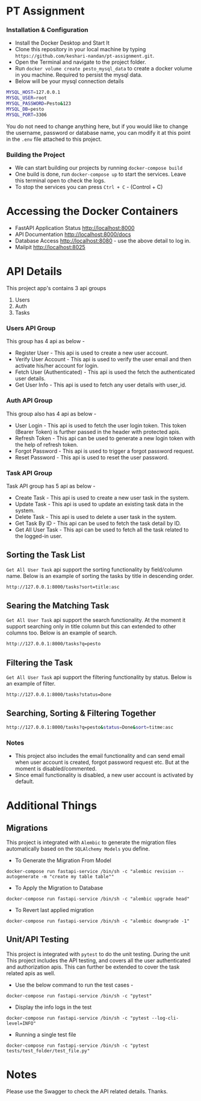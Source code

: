 # PT Assignment

### Installation & Configuration
- Install the Docker Desktop and Start It
- Clone this repository in your local machine by typing `https://github.com/keshari-nandan/pt-assignment.git`. 
- Open the Terminal and navigate to the project folder.
- Run `docker volume create pesto_mysql_data` to create a docker volume in you machine. Required to persist the mysql data.
- Below will be your mysql connection details
```bash
MYSQL_HOST=127.0.0.1
MYSQL_USER=root
MYSQL_PASSWORD=Pesto&123
MYSQL_DB=pesto
MYSQL_PORT=3306
```
You do not need to change anything here, but if you would like to change the username, password or database name, you can modify it at this point in the `.env` file attached to this project. 

### Building the Project
- We can start building our projects by running `docker-compose build`
- One build is done, run `docker-compose up` to start the services. Leave this terminal open to check the logs.
- To stop the services you can press `Ctrl + C` - (Control + C)

# Accessing the Docker Containers
- FastAPI Application Status [http://localhost:8000](http://localhost:8000)
- API Documentation [http://localhost:8000/docs](http://localhost:8000/docs)
- Database Access [http://localhost:8080](http://localhost:8080) - use the above detail to log in.
- Mailpit [http://localhost:8025](http://localhost:8025)


# API Details
This project app's contains 3 api groups
1. Users
2. Auth
3. Tasks

### Users API Group
This group has 4 api as below - 
- Register User - This api is used to create a new user account.
- Verify User Account - This api is used to verify the user email and then activate his/her account for login.
- Fetch User (Authenticated) - This api is used the fetch the authenticated user details.
- Get User Info - This api is used to fetch any user details with user_id.

### Auth API Group
This group also has 4 api as below - 
- User Login - This api is used to fetch the user login token. This token (Bearer Token) is further passed in the header with protected apis.
- Refresh Token - This api can be used to generate a new login token with the help of refresh token.
- Forgot Password - This api is used to trigger a forgot password request.
- Reset Password - This api is used to reset the user password.

### Task API Group
Task API group has 5 api as below - 
- Create Task  - This api is used to create a new user task in the system.
- Update Task - This api is used to update an existing task data in the system.
- Delete Task - This api is used to delete a user task in the system.
- Get Task By ID - This api can be used to fetch the task detail by ID. 
- Get All User Task - This api can be used to fetch all the task related to the logged-in user.


## Sorting the Task List
`Get All User Task` api support the sorting functionality by field/column name. Below is an example of sorting the tasks by title in descending order.
```bash
http://127.0.0.1:8000/tasks?sort=title:asc
```

## Searing the Matching Task
`Get All User Task` api support the search functionality. At the moment it support searching only in title column but this can extended to other columns too. Below is an example of search.
```bash
http://127.0.0.1:8000/tasks?q=pesto
```


## Filtering the Task
`Get All User Task` api support the filtering functionality by status. Below is an example of filter.
```bash
http://127.0.0.1:8000/tasks?status=Done
```


## Searching, Sorting & Filtering Together
```bash
http://127.0.0.1:8000/tasks?q=pesto&status=Done&sort=titme:asc
```


### Notes
- This project also includes the email functionality and can send email when user account is created, forgot password request etc. But at the moment is disabled/commented.
- Since email functionality is disabled, a new user account is activated by default.


# Additional Things

## Migrations
This project is integrated with ``Alembic`` to generate the migration files automatically based on the `SQLAlchemy Models` you define.
- To Generate the Migration From Model
```
docker-compose run fastapi-service /bin/sh -c "alembic revision --autogenerate -m "create my table table""
```
- To Apply the Migration to Database
```
docker-compose run fastapi-service /bin/sh -c "alembic upgrade head"
```
- To Revert last applied migration
```
docker-compose run fastapi-service /bin/sh -c "alembic downgrade -1"
```

## Unit/API Testing
This project is integrated with `pytest` to do the unit testing. During the unit
This project includes the API testing, and covers all the user authenticated and authorization apis. This can further be extended to cover the task related apis as well. 
- Use the below command to run the test cases - 
```
docker-compose run fastapi-service /bin/sh -c "pytest"
```

- Display the info logs in the test
```
docker-compose run fastapi-service /bin/sh -c "pytest --log-cli-level=INFO"
```

- Running a single test file
```
docker-compose run fastapi-service /bin/sh -c "pytest tests/test_folder/test_file.py"
```


# Notes
Please use the Swagger to check the API related details. Thanks.